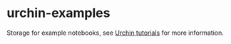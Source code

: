# urchin-examples

Storage for example notebooks, see [Urchin tutorials](https://virtualbrainlab.org/urchin/tutorial.html) for more information.
